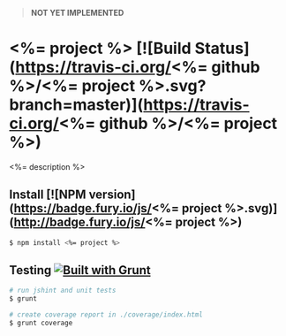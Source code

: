> **NOT YET IMPLEMENTED**

# <%= project %> [![Build Status](https://travis-ci.org/<%= github %>/<%= project %>.svg?branch=master)](https://travis-ci.org/<%= github %>/<%= project %>)

<%= description %>

## Install [![NPM version](https://badge.fury.io/js/<%= project %>.svg)](http://badge.fury.io/js/<%= project %>)

```bash
$ npm install <%= project %>
```

## Testing [![Built with Grunt](https://cdn.gruntjs.com/builtwith.png)](http://gruntjs.com/)

```bash
# run jshint and unit tests
$ grunt

# create coverage report in ./coverage/index.html
$ grunt coverage
```